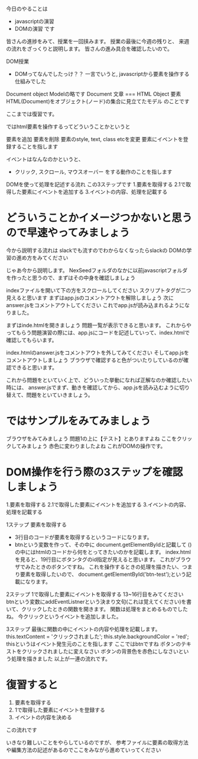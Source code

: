 今日のやることは
- javascriptの演習
- DOMの演習
です

皆さんの進捗をみて、授業を一回挟みます。
授業の最後に今週の残りと、
来週の流れをざっくりと説明します。
皆さんの進み具合を確認したいので。


DOM授業
- DOMってなんでしたっけ？？
一言でいうと,
javascriptから要素を操作する仕組みでした

Document object Modelの略です
Document
  文章 === HTML
Object
  要素
HTML(Document)をオブジェクト(ノード)の集合に見立てたモデル
のことです

ここまでは復習です。

ではhtml要素を操作するってどういうことかというと

要素を追加
要素を削除
要素のstyle, text, class etcを変更
要素にイベントを登録することを指します

イベントはなんなのかというと、
- クリック, スクロール, マウスオーバー
をする動作のことを指します

DOMを使って処理を記述する流れ
この3ステップです
1.要素を取得する
2.1で取得した要素にイベントを追加する
3.イベントの内容、処理を記載する

# どういうことかイメージつかないと思うので早速やってみましょう

今から説明する流れは
slackでも流すのでわからなくなったらslackの
DOMの学習の進め方をみてください

じゃあ今から説明します。
NexSeedフォルダのなかに以前javascriptフォルダを作ったと思うので、まずはその中身を確認しましょう

indexファイルを開いて下の方をスクロールしてください
スクリプトタグが二つ見えると思います
まずはapp.jsのコメントアウトを解除しましょう
次にanswer.jsをコメントアウトしてください
これでapp.jsが読み込まれるようになりました。

まずはinde.htmlを開きましょう
問題一覧が表示できると思います。
これからやってもらう問題演習の際には、app.jsにコードを記述していって、index.htmlで確認してもらいます。

index.htmlのanswer.jsをコメントアウトを外してみてください
そしてapp.jsをコメントアウトしましょう
ブラウザで確認すると色がついたりしているのが確認できると思います。

これから問題をといていく上で、どういった挙動になれば正解なのか確認したい時には、
answer.jsでまず、動きを確認してから、app.jsを読み込むように切り替えて、問題をといていきましょう。

# ではサンプルをみてみましょう
ブラウザをみてみましょう
問題1の上に【テスト】とありますよね
ここをクリックしてみましょう
赤色に変わりましたよね
これがDOMの操作です。

# DOM操作を行う際の3ステップを確認しましょう
1.要素を取得する
2.1で取得した要素にイベントを追加する
3.イベントの内容、処理を記載する

1ステップ
要素を取得する
 - 3行目のコードが要素を取得するというコードになります。
 - btnという変数を作って、その中に
   document.getElementByIdと記載して
   ()の中にはhtmlのコードから何をとってきたいのかを記載します。
   index.htmlを見ると、19行目にボタンタグのid指定が見えると思います。
   これがブラウザでみたときのボタンですね。
   これを操作するときの処理を描きたい、つまり要素を取得したいので、
   document.getElementById('btn-test');という記載になります。

2ステップ
1で取得した要素にイベントを取得する
13~16行目をみてください
btnという変数にaddEventListnerという決まり文句(これは覚えてください)を書いて、クリックしたときの関数を開きます。
関数は処理をまとめるものでしたね。
今クリックというイベントを追加しました。

3ステップ
最後に関数の中にイベントの内容や処理を記載します。
this.textContent = 'クリックされました';
this.style.backgroundColor = 'red';
thisというはイベント発生元のことを指します
ここではbtnですね
ボタンのテキストをクリックされましたに変えなさい
ボタンの背景色を赤色にしなさいという処理を描きました
以上が一連の流れです。

# 復習すると
1. 要素を取得する
2. 1で取得した要素にイベントを登録する
3. イベントの内容を決める

この流れです

いきなり難しいことをやらしているのですが、
参考ファイルに要素の取得方法や編集方法の記述があるのでここをみながら進めていってください


